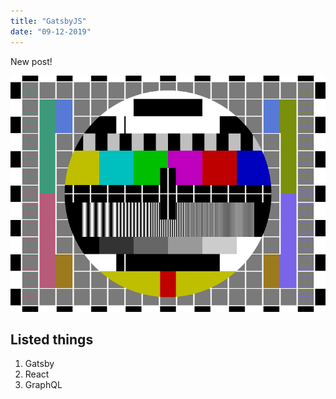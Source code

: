 ```yaml
---
title: "GatsbyJS"
date: "09-12-2019"
---
```


New post!

![Grass](./test.png)

## Listed things

1. Gatsby
2. React
3. GraphQL